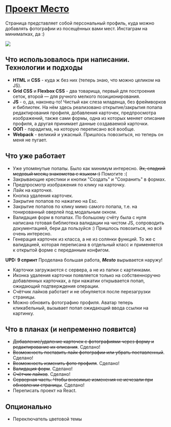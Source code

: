 # [Проект Место](https://hyardlung.github.io/mesto/)
Страница представляет собой персональный профиль, куда можно добавлять фотографии из посещённых вами мест. Инстаграм на минималках, да :)

![](https://i.imgur.com/24TqfKB.png)

## Что использовалось при написании. Технологии и подходы

* **HTML** и **CSS** - куда ж без них (теперь знаю, что можно целиком на JS).
* **Grid CSS** и **Flexbox CSS** - два товарища, первый для построения сеток, второй — для ручного мелкого позиционирования.
* **JS** - о, да, наконец-то! Чистый как слеза младенца, без фреймворков и библиотек. На нём здесь реализовано открытие/закрытия попапа редактирования профиля, добавления карточек, предпросмотра изображений, также сами формы, одна из которых меняет описание профиля, а другая принимает данные создаваемой карточки.
* **ООП** - парадигма, на которую переписано всё вообще.
* **Webpack** - великий и ужасный. Пришлось повозиться, но теперь он меня не пугает.


## Что уже работает
* Уже упомянутые попапы. Было как минимум интересно. ~~Эх, сладкий медовый месяц знакомства с языком :)~~ Помогите :(
* Закрывающие крестики и кнопки "Создать" и "Сохранить" в формах.
* Предпросмотр изображения по клику на карточку.
* Лайк на карточке.
* Кнопка удаления карточек.
* Закрытие попапов по нажатию на Esc.
* Закрытие попапов по клику мимо самого попапа, т.е. на тонированный оверлей под модальным окном.
* Валидация форм в попапах. По большому счёту была с нуля написана готовая библиотека валидации на чистом JS, сопроводить документацией, бери да пользуйся :) Пришлось повозиться, но всё очень интересно.
* Генерация карточек из класса, а не из солянки функций. То же с валидацией, которая переписана в отдельный класс и применяется к открытой форме с переданным конфигом.

**UPD: 9 спринт**
Проделана большая работа, ***Mesto*** вырывается наружу!
* Карточки загружаются с сервера, а не из папки с картинками.
* Иконка удаления карточки появляется только на собственноручно добавленных карточках, а при нажатии открывается попап, ожидающий подтверждения операции.
* Счётчик лайков работает и не обнуляется после перезагрузки страницы.
* Можно обновить фотографию профиля. Аватар теперь кликабельный, вызывает попап ожидающий ввода ссылки на картинку.

## Что в планах (и непременно появится)
* ~~Добавление/удаление карточек с фотографиями через форму и редактирование их описания~~. Сделано!
* ~~Возможность поставить лайк фотографии или убрать поставленный~~. Сделано!
* ~~Возможность изменить фото профиля~~. Сделано!
* ~~Валидация форм~~. Сделано!
* ~~Счётчик лайков~~. Сделано!
* ~~Серверная часть. Чтобы вносимые изменения не исчезали при обновлении страницы~~. Сделано!
* Переписать проект на React.

## Опционально
* Переключатель цветовой темы

